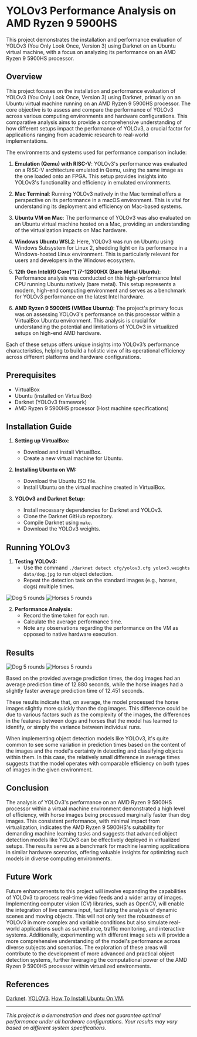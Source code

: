 # YOLOv3 Performance Analysis on AMD Ryzen 9 5900HS

This project demonstrates the installation and performance evaluation of YOLOv3 (You Only Look Once, Version 3) using Darknet on an Ubuntu virtual machine, with a focus on analyzing its performance on an AMD Ryzen 9 5900HS processor.

## Overview

This project focuses on the installation and performance evaluation of YOLOv3 (You Only Look Once, Version 3) using Darknet, primarily on an Ubuntu virtual machine running on an AMD Ryzen 9 5900HS processor. The core objective is to assess and compare the performance of YOLOv3 across various computing environments and hardware configurations. This comparative analysis aims to provide a comprehensive understanding of how different setups impact the performance of YOLOv3, a crucial factor for applications ranging from academic research to real-world implementations.

The environments and systems used for performance comparison include:

1. **Emulation (Qemu) with RISC-V**: YOLOv3's performance was evaluated on a RISC-V architecture emulated in Qemu, using the same image as the one loaded onto an FPGA. This setup provides insights into YOLOv3's functionality and efficiency in emulated environments.

2. **Mac Terminal**: Running YOLOv3 natively in the Mac terminal offers a perspective on its performance in a macOS environment. This is vital for understanding its deployment and efficiency on Mac-based systems.

3. **Ubuntu VM on Mac**: The performance of YOLOv3 was also evaluated on an Ubuntu virtual machine hosted on a Mac, providing an understanding of the virtualization impacts on Mac hardware.

4. **Windows Ubuntu WSL2**: Here, YOLOv3 was run on Ubuntu using Windows Subsystem for Linux 2, shedding light on its performance in a Windows-hosted Linux environment. This is particularly relevant for users and developers in the Windows ecosystem.

5. **12th Gen Intel(R) Core(™) i7-12800HX (Bare Metal Ubuntu)**: Performance analysis was conducted on this high-performance Intel CPU running Ubuntu natively (bare metal). This setup represents a modern, high-end computing environment and serves as a benchmark for YOLOv3 performance on the latest Intel hardware.

6. **AMD Ryzen 9 5900HS (VMBox Ubuntu)**: The project's primary focus was on assessing YOLOv3's performance on this processor within a VirtualBox Ubuntu environment. This analysis is crucial for understanding the potential and limitations of YOLOv3 in virtualized setups on high-end AMD hardware.

Each of these setups offers unique insights into YOLOv3’s performance characteristics, helping to build a holistic view of its operational efficiency across different platforms and hardware configurations.

## Prerequisites

- VirtualBox
- Ubuntu (installed on VirtualBox)
- Darknet (YOLOv3 framework)
- AMD Ryzen 9 5900HS processor (Host machine specifications)

## Installation Guide

1. **Setting up VirtualBox:**
   - Download and install VirtualBox.
   - Create a new virtual machine for Ubuntu.

2. **Installing Ubuntu on VM:**
   - Download the Ubuntu ISO file.
   - Install Ubuntu on the virtual machine created in VirtualBox.

3. **YOLOv3 and Darknet Setup:**
   - Install necessary dependencies for Darknet and YOLOv3.
   - Clone the Darknet GitHub repository.
   - Compile Darknet using `make`.
   - Download the YOLOv3 weights.

## Running YOLOv3

1. **Testing YOLOv3:**
   - Use the command `./darknet detect cfg/yolov3.cfg yolov3.weights data/dog.jpg` to run object detection.
   - Repeat the detection task on the standard images (e.g., horses, dogs) multiple times.

![Dog 5 rounds](dogo.png)
![Horses 5 rounds](horses.png)

2. **Performance Analysis:**
   - Record the time taken for each run.
   - Calculate the average performance time.
   - Note any observations regarding the performance on the VM as opposed to native hardware execution.

## Results

![Dog 5 rounds](dogrun.png)
![Horses 5 rounds](horserun.png)

Based on the provided average prediction times, the dog images had an average prediction time of 12.880 seconds, while the horse images had a slightly faster average prediction time of 12.451 seconds.

These results indicate that, on average, the model processed the horse images slightly more quickly than the dog images. This difference could be due to various factors such as the complexity of the images, the differences in the features between dogs and horses that the model has learned to identify, or simply the variance between individual runs.

When implementing object detection models like YOLOv3, it's quite common to see some variation in prediction times based on the content of the images and the model's certainty in detecting and classifying objects within them. In this case, the relatively small difference in average times suggests that the model operates with comparable efficiency on both types of images in the given environment.

## Conclusion

The analysis of YOLOv3's performance on an AMD Ryzen 9 5900HS processor within a virtual machine environment demonstrated a high level of efficiency, with horse images being processed marginally faster than dog images. This consistent performance, with minimal impact from virtualization, indicates the AMD Ryzen 9 5900HS's suitability for demanding machine learning tasks and suggests that advanced object detection models like YOLOv3 can be effectively deployed in virtualized setups. The results serve as a benchmark for machine learning applications in similar hardware scenarios, offering valuable insights for optimizing such models in diverse computing environments.

## Future Work

Future enhancements to this project will involve expanding the capabilities of YOLOv3 to process real-time video feeds and a wider array of images. Implementing computer vision (CV) libraries, such as OpenCV, will enable the integration of live camera input, facilitating the analysis of dynamic scenes and moving objects. This will not only test the robustness of YOLOv3 in more complex and variable conditions but also simulate real-world applications such as surveillance, traffic monitoring, and interactive systems. Additionally, experimenting with different image sets will provide a more comprehensive understanding of the model's performance across diverse subjects and scenarios. The exploration of these areas will contribute to the development of more advanced and practical object detection systems, further leveraging the computational power of the AMD Ryzen 9 5900HS processor within virtualized environments.

## References

[Darknet](https://pjreddie.com/darknet/).
[YOLOV3](https://pjreddie.com/darknet/yolo/).
[How To Install Ubuntu On VM](https://ubuntu.com/tutorials/how-to-run-ubuntu-desktop-on-a-virtual-machine-using-virtualbox#3-install-your-image).

---

*This project is a demonstration and does not guarantee optimal performance under all hardware configurations. Your results may vary based on different system specifications.*
